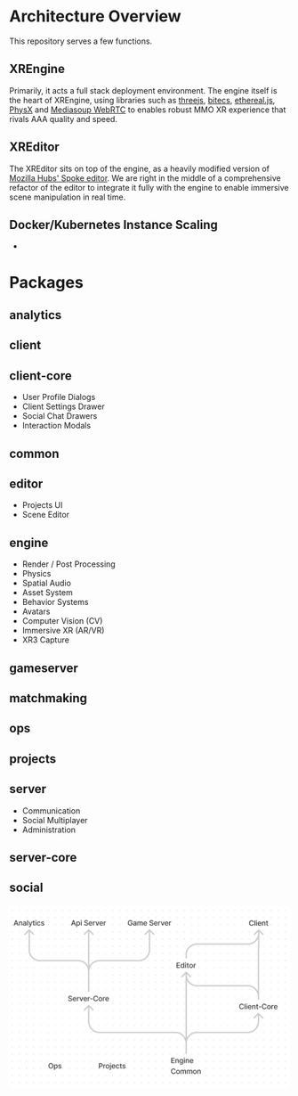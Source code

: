 # Architecture Overview

This repository serves a few functions. 

## XREngine
Primarily, it acts a full stack deployment environment. The engine itself is the heart of XREngine, using libraries such as [threejs](https://threejs.org/), [bitecs](https://github.com/NateTheGreatt/bitECS), [ethereal.js](https://github.com/aelatgt/ethereal), [PhysX](https://github.com/NVIDIAGameWorks/PhysX) and [Mediasoup WebRTC](https://github.com/versatica/mediasoup) to enables robust MMO XR experience that rivals AAA quality and speed.

## XREditor
The XREditor sits on top of the engine, as a heavily modified version of [Mozilla Hubs' Spoke editor](https://hubs.mozilla.com/spoke). We are right in the middle of a comprehensive refactor of the editor to integrate it fully with the engine to enable immersive scene manipulation in real time.

## Docker/Kubernetes Instance Scaling
-


# Packages
## analytics
## client
## client-core
 - User Profile Dialogs
 - Client Settings Drawer
 - Social Chat Drawers
 - Interaction Modals
## common
## editor
 - Projects UI
 - Scene Editor
## engine
 - Render / Post Processing
 - Physics
 - Spatial Audio
 - Asset System
 - Behavior Systems
 - Avatars
 - Computer Vision (CV)
 - Immersive XR (AR/VR)
 - XR3 Capture
## gameserver
## matchmaking
## ops
## projects
## server
 - Communication
 - Social Multiplayer
 - Administration
## server-core
## social

![](./images/02-repo-hierarchy.png)
